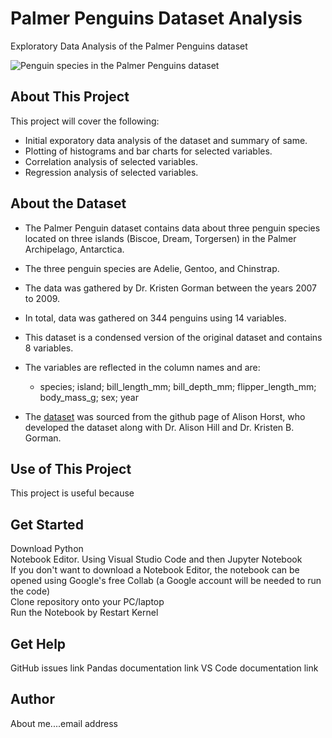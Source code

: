 # Palmer Penguins Dataset Analysis 
Exploratory Data Analysis of the Palmer Penguins dataset   


![Penguin species in the Palmer Penguins dataset](http://d3i3l3kraiqpym.cloudfront.net/wp-content/uploads/2016/04/26094914/Ad%C3%A9lie-Chinstrap-and-gentoo-penguin-species.jpg)

## About This Project
This project will cover the following:
- Initial exporatory data analysis of the dataset and summary of same.  
- Plotting of histograms and bar charts for selected variables. 
- Correlation analysis of selected variables.
- Regression analysis of selected variables.

 
## About the Dataset
- The Palmer Penguin dataset contains data about three penguin species located on three islands (Biscoe, Dream, Torgersen) in the Palmer Archipelago, Antarctica. 
- The three penguin species are Adelie, Gentoo, and Chinstrap. 
- The data was gathered by Dr. Kristen Gorman between the years 2007 to 2009.   

- In total, data was gathered on 344 penguins using 14 variables. 
- This dataset is a condensed version of the original dataset and contains 8 variables. 
- The variables are reflected in the column names and are:
    - species; island; bill_length_mm; bill_depth_mm; flipper_length_mm; body_mass_g; sex; year   

- The [dataset](https://github.com/allisonhorst/palmerpenguins/blob/main/inst/extdata/penguins.csv) was sourced from the github page of Alison Horst, who developed the dataset along with Dr. Alison Hill and Dr. Kristen B. Gorman.

## Use of This Project   
This project is useful because

## Get Started
Download Python   
Notebook Editor. Using Visual Studio Code and then Jupyter Notebook   
    If you don't want to download a Notebook Editor, the notebook can be opened using Google's free Collab (a Google account will be needed to run the code)   
Clone repository onto your PC/laptop   
Run the Notebook by Restart Kernel

## Get Help   
GitHub issues link
Pandas documentation link
VS Code documentation link

## Author   
About me....email address



